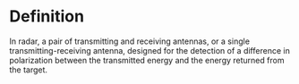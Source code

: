 # Definition

In radar, a pair of transmitting and receiving antennas, or a single
transmitting-receiving antenna, designed for the detection of a
difference in polarization between the transmitted energy and the energy
returned from the target.
